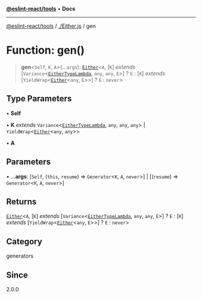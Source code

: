[**@eslint-react/tools**](../../README.md) • **Docs**

***

[@eslint-react/tools](../../README.md) / [./Either.js](../README.md) / gen

# Function: gen()

> **gen**\<`Self`, `K`, `A`\>(...`args`): [`Either`](../type-aliases/Either.md)\<`A`, [`K`] *extends* [`Variance`\<[`EitherTypeLambda`](../interfaces/EitherTypeLambda.md), `any`, `any`, `E`\>] ? `E` : [`K`] *extends* [`YieldWrap`\<[`Either`](../type-aliases/Either.md)\<`any`, `E`\>\>] ? `E` : `never`\>

## Type Parameters

• **Self**

• **K** *extends* `Variance`\<[`EitherTypeLambda`](../interfaces/EitherTypeLambda.md), `any`, `any`, `any`\> \| `YieldWrap`\<[`Either`](../type-aliases/Either.md)\<`any`, `any`\>\>

• **A**

## Parameters

• ...**args**: [`Self`, (`this`, `resume`) => `Generator`\<`K`, `A`, `never`\>] \| [(`resume`) => `Generator`\<`K`, `A`, `never`\>]

## Returns

[`Either`](../type-aliases/Either.md)\<`A`, [`K`] *extends* [`Variance`\<[`EitherTypeLambda`](../interfaces/EitherTypeLambda.md), `any`, `any`, `E`\>] ? `E` : [`K`] *extends* [`YieldWrap`\<[`Either`](../type-aliases/Either.md)\<`any`, `E`\>\>] ? `E` : `never`\>

## Category

generators

## Since

2.0.0
